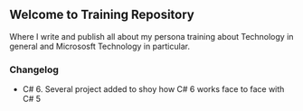## Welcome to Training Repository

Where I write and publish all about my persona training about Technology in general and Micrososft Technology in particular.

### Changelog
- C# 6. Several project added to shoy how C# 6 works face to face with C# 5
